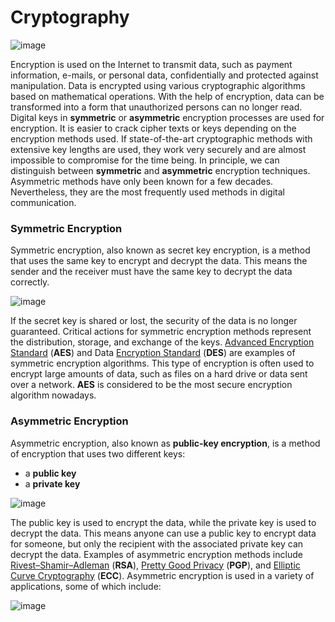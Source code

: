 # Cryptography

![image](https://github.com/user-attachments/assets/b498f2ac-6177-4954-abda-262025d65b72)

Encryption is used on the Internet to transmit data, such as payment information, e-mails, or personal data, confidentially and protected against manipulation. Data is encrypted using various cryptographic algorithms based on mathematical operations. With the help of encryption, data can be transformed into a form that unauthorized persons can no longer read. Digital keys in **symmetric** or **asymmetric** encryption processes are used for encryption. It is easier to crack cipher texts or keys depending on the encryption methods used. If state-of-the-art cryptographic methods with extensive key lengths are used, they work very securely and are almost impossible to compromise for the time being. In principle, we can distinguish between **symmetric** and **asymmetric** encryption techniques. Asymmetric methods have only been known for a few decades. Nevertheless, they are the most frequently used methods in digital communication.

### Symmetric Encryption

Symmetric encryption, also known as secret key encryption, is a method that uses the same key to encrypt and decrypt the data. This means the sender and the receiver must have the same key to decrypt the data correctly.

![image](https://github.com/user-attachments/assets/b015e2d1-7a4c-4dac-bc25-b688c06f3864)

If the secret key is shared or lost, the security of the data is no longer guaranteed. Critical actions for symmetric encryption methods represent the distribution, storage, and exchange of the keys. [Advanced Encryption Standard](https://en.wikipedia.org/wiki/Advanced_Encryption_Standard) (**AES**) and Data [Encryption Standard](https://en.wikipedia.org/wiki/Data_Encryption_Standard) (**DES**) are examples of symmetric encryption algorithms. This type of encryption is often used to encrypt large amounts of data, such as files on a hard drive or data sent over a network. **AES** is considered to be the most secure encryption algorithm nowadays.

### Asymmetric Encryption

Asymmetric encryption, also known as **public-key encryption**, is a method of encryption that uses two different keys:

- a **public key**
- a **private key**

![image](https://github.com/user-attachments/assets/37a5bbf5-5d7a-4a1e-9ef1-6022a56fa110)

The public key is used to encrypt the data, while the private key is used to decrypt the data. This means anyone can use a public key to encrypt data for someone, but only the recipient with the associated private key can decrypt the data. Examples of asymmetric encryption methods include [Rivest–Shamir–Adleman](https://en.wikipedia.org/wiki/RSA_(cryptosystem)) (**RSA**), [Pretty Good Privacy](https://en.wikipedia.org/wiki/Pretty_Good_Privacy) (**PGP**), and [Elliptic Curve Cryptography](https://en.wikipedia.org/wiki/Elliptic-curve_cryptography) (**ECC**). Asymmetric encryption is used in a variety of applications, some of which include:

![image](https://github.com/user-attachments/assets/79994bfb-b1da-47a5-92d6-8d3160fd4b20)


